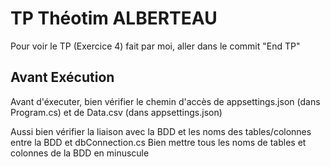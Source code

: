# TP Théotim ALBERTEAU

Pour voir le TP (Exercice 4) fait par moi, aller dans le commit "End TP"

## Avant Exécution
Avant d'éxecuter, bien vérifier le chemin d'accès de appsettings.json (dans Program.cs) et de Data.csv (dans appsettings.json)

Aussi bien vérifier la liaison avec la BDD et les noms des tables/colonnes entre la BDD et dbConnection.cs
Bien mettre tous les noms de tables et colonnes de la BDD en minuscule